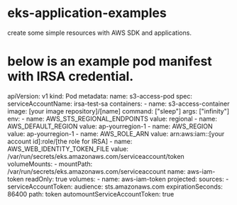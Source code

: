 # eks-application-examples
create some simple resources with AWS SDK and applications.

# below is an example pod manifest with IRSA credential.
apiVersion: v1
kind: Pod
metadata:
  name: s3-access-pod
spec:
  serviceAccountName: irsa-test-sa
  containers:
    - name: s3-access-container
      image: [your image repository]/[name]
      command: ["sleep"]
      args: ["infinity"]
      env:
        - name: AWS_STS_REGIONAL_ENDPOINTS
          value: regional
        - name: AWS_DEFAULT_REGION
          value: ap-yourregion-1
        - name: AWS_REGION
          value: ap-yourregion-1
        - name: AWS_ROLE_ARN
          value: arn:aws:iam::[your account id]:role/[the role for IRSA]
        - name: AWS_WEB_IDENTITY_TOKEN_FILE
          value: /var/run/secrets/eks.amazonaws.com/serviceaccount/token
      volumeMounts:
        - mountPath: /var/run/secrets/eks.amazonaws.com/serviceaccount
          name: aws-iam-token
          readOnly: true
  volumes:
    - name: aws-iam-token
      projected:
        sources:
          - serviceAccountToken:
              audience: sts.amazonaws.com
              expirationSeconds: 86400
              path: token
  automountServiceAccountToken: true
